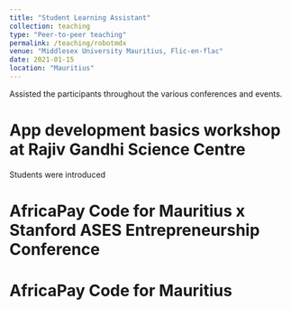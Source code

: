 ```yaml
---
title: "Student Learning Assistant"
collection: teaching
type: "Peer-to-peer teaching"
permalink: /teaching/robotmdx
venue: "Middlesex University Mauritius, Flic-en-flac"
date: 2021-01-15
location: "Mauritius"
--- 
```

Assisted the participants throughout the various conferences and events.

App development basics workshop at Rajiv Gandhi Science Centre
======
Students were introduced 


AfricaPay Code for Mauritius  x Stanford ASES Entrepreneurship Conference
======


AfricaPay Code for Mauritius
======
